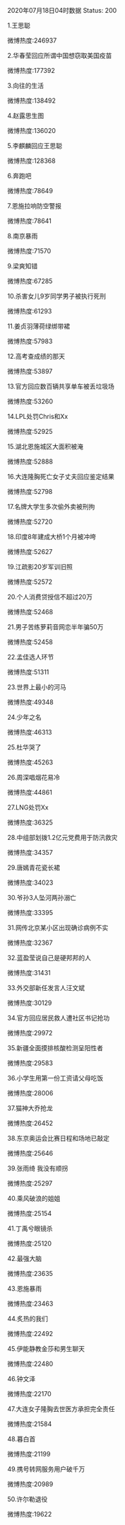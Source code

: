 2020年07月18日04时数据
Status: 200

1.王思聪

微博热度:246937

2.华春莹回应所谓中国想窃取美国疫苗

微博热度:177392

3.向往的生活

微博热度:138492

4.赵露思生图

微博热度:136020

5.李麒麟回应王思聪

微博热度:128368

6.奔跑吧

微博热度:78649

7.恩施拉响防空警报

微博热度:78641

8.南京暴雨

微博热度:71570

9.梁爽知错

微博热度:67285

10.杀害女儿9岁同学男子被执行死刑

微博热度:61293

11.姜贞羽薄荷绿绑带裙

微博热度:57983

12.高考查成绩的那天

微博热度:53897

13.官方回应数百辆共享单车被丢垃圾场

微博热度:53260

14.LPL处罚Chris和Xx

微博热度:52925

15.湖北恩施城区大面积被淹

微博热度:52888

16.大连隆胸死亡女子丈夫回应鉴定结果

微博热度:52798

17.名牌大学生多次偷外卖被刑拘

微博热度:52720

18.印度8年建成大桥1个月被冲垮

微博热度:52627

19.江疏影20岁军训旧照

微博热度:52572

20.个人消费贷授信不超过20万

微博热度:52468

21.男子苦练萝莉音网恋半年骗50万

微博热度:52458

22.孟佳选人环节

微博热度:51311

23.世界上最小的河马

微博热度:49348

24.少年之名

微博热度:46313

25.杜华哭了

微博热度:45263

26.周深唱烟花易冷

微博热度:44861

27.LNG处罚Xx

微博热度:36325

28.中组部划拨1.2亿元党费用于防汛救灾

微博热度:34357

29.唐嫣青花瓷长裙

微博热度:34023

30.爷孙3人坠河两孙溺亡

微博热度:33395

31.网传北京某小区出现确诊病例不实

微博热度:32367

32.蓝盈莹说自己是硬邦邦的人

微博热度:31431

33.外交部新任发言人汪文斌

微博热度:30129

34.官方回应居民救人遭社区书记抢功

微博热度:29972

35.新疆全面摸排核酸检测呈阳性者

微博热度:29583

36.小学生用第一份工资请父母吃饭

微博热度:28006

37.猫神大乔抢龙

微博热度:26452

38.东京奥运会比赛日程和场地已敲定

微博热度:25646

39.张雨绮 我没有顺拐

微博热度:25297

40.乘风破浪的姐姐

微博热度:25154

41.丁禹兮眼镜杀

微博热度:25120

42.最强大脑

微博热度:23635

43.恩施暴雨

微博热度:23463

44.炙热的我们

微博热度:22492

45.伊能静教金莎和男生聊天

微博热度:22480

46.钟文泽

微博热度:22170

47.大连女子隆胸去世医方承担完全责任

微博热度:21584

48.暮白首

微博热度:21199

49.携号转网服务用户破千万

微博热度:20989

50.许尔勒退役

微博热度:19622

